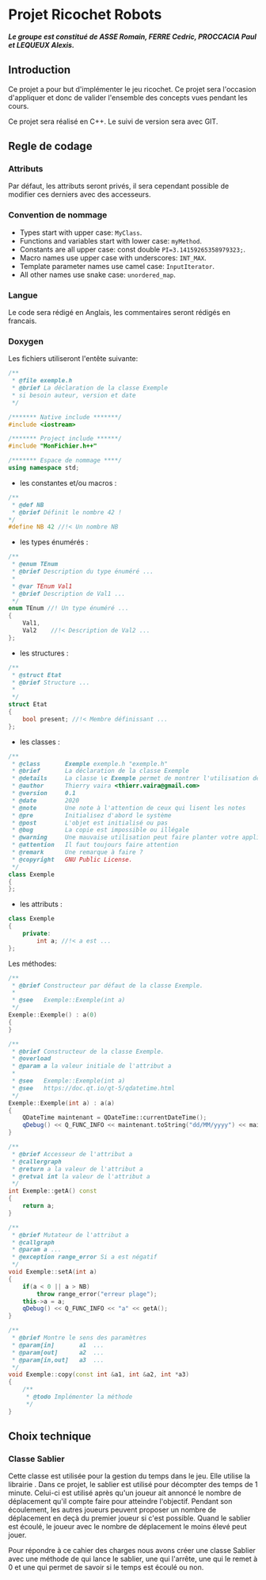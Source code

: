 # Projet Ricochet Robots
***Le groupe est constitué de ASSE Romain, FERRE Cedric, PROCCACIA Paul et LEQUEUX Alexis.***

## Introduction

Ce projet a pour but d'implémenter le jeu ricochet. Ce projet sera l'occasion d'appliquer et donc de valider l'ensemble des concepts vues pendant les cours.

Ce projet sera réalisé en C++. Le suivi de version sera avec GIT.

## Regle de codage

### Attributs
Par défaut, les attributs seront privés, il sera cependant possible de modifier ces derniers avec des accesseurs.

### Convention de nommage
- Types start with upper case: `MyClass`.
- Functions and variables start with lower case: `myMethod`.
- Constants are all upper case: const double `PI=3.14159265358979323;`.
- Macro names use upper case with underscores: `INT_MAX`.
- Template parameter names use camel case: `InputIterator`.
- All other names use snake case: `unordered_map`.

### Langue

Le code sera rédigé en Anglais, les commentaires seront rédigés en francais.

### Doxygen

Les fichiers utiliseront l'entête suivante:

``` C++
/**
 * @file exemple.h
 * @brief La déclaration de la classe Exemple
 * si besoin auteur, version et date
 */

/******* Native include *******/
#include <iostream>

/******* Project include ******/
#include "MonFichier.h++"

/******* Espace de nommage ****/
using namespace std;

```

- les constantes et/ou macros :

```C++
/**
 * @def NB
 * @brief Définit le nombre 42 !
*/
#define NB 42 //!< Un nombre NB
```
- les types énumérés :
```C++
/**
 * @enum TEnum
 * @brief Description du type énuméré ...
 *
 * @var TEnum Val1
 * @brief Description de Val1 ...
 */
enum TEnum //! Un type énuméré ...
{
    Val1,
    Val2    //!< Description de Val2 ...
};
```
- les structures :
``` C++
/**
 * @struct Etat
 * @brief Structure ...
 *
 */
struct Etat
{
    bool present; //!< Membre définissant ...
};
```
- les classes :
``` C++
/**
 * @class       Exemple exemple.h "exemple.h"
 * @brief       La déclaration de la classe Exemple
 * @details     La classe \c Exemple permet de montrer l'utilisation des \em tags \b Doxygen
 * @author      Thierry vaira <thierr.vaira@gmail.com>
 * @version     0.1
 * @date        2020
 * @note        Une note à l'attention de ceux qui lisent les notes
 * @pre         Initialisez d'abord le système
 * @post        L'objet est initialisé ou pas
 * @bug         La copie est impossible ou illégale
 * @warning     Une mauvaise utilisation peut faire planter votre application (c'est votre faute)
 * @attention   Il faut toujours faire attention
 * @remark      Une remarque à faire ?
 * @copyright   GNU Public License.
 */
class Exemple
{
};
```
- les attributs :
``` C++
class Exemple
{
    private:
        int a; //!< a est ...
};
```

Les méthodes:

``` C++
/**
 * @brief Constructeur par défaut de la classe Exemple.
 *
 * @see   Exemple::Exemple(int a)
 */
Exemple::Exemple() : a(0)
{
}

/**
 * @brief Constructeur de la classe Exemple.
 * @overload
 * @param a la valeur initiale de l'attribut a
 *
 * @see   Exemple::Exemple(int a)
 * @see   https://doc.qt.io/qt-5/qdatetime.html
 */
Exemple::Exemple(int a) : a(a)
{
    QDateTime maintenant = QDateTime::currentDateTime();
    qDebug() << Q_FUNC_INFO << maintenant.toString("dd/MM/yyyy") << maintenant.toString("hh:mm:ss") << "a" << a << this;
}

/**
 * @brief Accesseur de l'attribut a
 * @callergraph
 * @return a la valeur de l'attribut a
 * @retval int la valeur de l'attribut a
 */
int Exemple::getA() const
{
    return a;
}

/**
 * @brief Mutateur de l'attribut a
 * @callgraph
 * @param a ...
 * @exception range_error Si a est négatif
 */
void Exemple::setA(int a)
{
    if(a < 0 || a > NB)
        throw range_error("erreur plage");
    this->a = a;
    qDebug() << Q_FUNC_INFO << "a" << getA();
}

/**
 * @brief Montre le sens des paramètres
 * @param[in]       a1  ...
 * @param[out]      a2  ...
 * @param[in,out]   a3  ...
 */
void Exemple::copy(const int &a1, int &a2, int *a3)
{
    /**
     * @todo Implémenter la méthode
     */
}
```
## Choix technique

### Classe Sablier

Cette classe est utilisée pour la gestion du temps dans le jeu. Elle utilise la librairie <Chrono>. 
Dans ce projet, le sablier est utilisé pour décompter des temps de 1 minute. Celui-ci est utilisé après qu'un joueur ait annoncé le nombre de déplacement qu'il compte faire pour atteindre l'objectif. Pendant son écoulement, les autres joueurs peuvent proposer un nombre de déplacement en deçà du premier joueur si c'est possible. Quand le sablier est écoulé, le joueur avec le nombre de déplacement le moins élevé peut jouer.
    
Pour répondre à ce cahier des charges nous avons créer une classe Sablier avec une méthode de qui lance le sablier, une qui l'arrête, une qui le remet à 0 et une qui permet de savoir si le temps est écoulé ou non.
